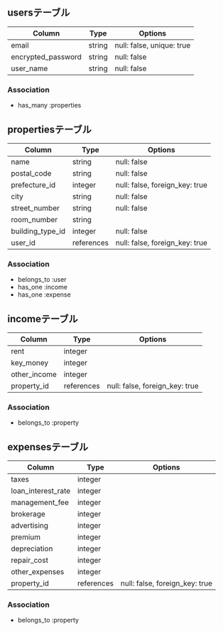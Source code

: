 ## usersテーブル

| Column              | Type       | Options                        |
| ------------------- | ---------- | ------------------------------ |
| email               | string     | null: false, unique: true      |
| encrypted_password  | string     | null: false                    |
| user_name           | string     | null: false                    |

### Association
- has_many :properties

## propertiesテーブル

| Column            | Type       | Options                        |
| ----------------- | ---------- | ------------------------------ |
| name              | string     | null: false                     |
| postal_code       | string     | null: false                     |
| prefecture_id     | integer    | null: false, foreign_key: true  |
| city              | string     | null: false                     |
| street_number     | string     | null: false                     |
| room_number       | string     |                                |
| building_type_id  | integer    | null: false                |
| user_id           | references | null: false, foreign_key: true  |

### Association
- belongs_to :user
- has_one :income
- has_one :expense

## incomeテーブル

| Column         | Type       | Options                         |
| -------------- | ---------- | ------------------------------  |
| rent           | integer    | |
| key_money      | integer    | |
| other_income   | integer    | |
| property_id    | references | null: false, foreign_key: true  |


### Association
- belongs_to :property

## expensesテーブル

| Column              | Type       | Options                        |
| ------------------- | ---------- | ------------------------------ |
| taxes               | integer    |              |
| loan_interest_rate  | integer    |              |
| management_fee      | integer    |              |
| brokerage           | integer    |              |
| advertising         | integer    |              |
| premium             | integer    |              |
| depreciation        | integer    |              |
| repair_cost         | integer    |              |
| other_expenses      | integer    |              |
| property_id         | references | null: false, foreign_key: true |

### Association
- belongs_to :property